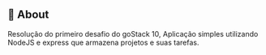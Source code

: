 
## 🧐 About <a name = "about"></a>

Resolução do primeiro desafio do goStack 10, Aplicação simples utilizando NodeJS e express que armazena projetos e suas tarefas.

